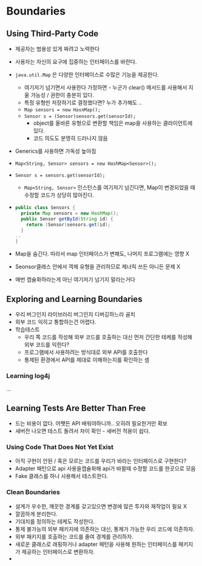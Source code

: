 # Boundaries

## Using Third-Party Code

* 제공자는 범용성 있게 짜려고 노력한다

* 사용자는 자신의 요구에 집중하는 인터페이스를 바란다.

* `java.util.Map` 은 다양한 인터페이스로 수많은 기능을 제공한다.

  * 여기저기 넘기면서 사용한다 가정하면 - 누군가 clear() 메서드를 사용해서 지울 가능성  / 권한이 충분히 있다.
  * 특정 유형만 저장하기로 결정했다면? 누가 추가해도 ..
  * `Map sensors = new HasnMap();`
  * `Sensor s = (Sensor)sensors.get(sensorId);`
    * object를 올바른 유형으로 변환할 책임은 map을 사용하는 클라이언트에 있다.
    * 코드 의도도 분명히 드러나지 않음

* Generics를 사용하면 가독성 높아짐

* `Map<String, Sensor> sensors = new HashMap<Sensor>();`

* `Sensor s = sensors.get(sensorId);`

  * `Map<String, Sensor>` 인스턴스를 여기저기 넘긴다면, Map이 변경되었을 때 수정할 코드가 상당히 많아진다.

* ```java
  public class Sensors {
    private Map sensors = new HashMap();
    public Sensor getById(String id) { 
      return (Sensor)sensors.get(id);
  	}
  ..
  }
  ```

* Map을 숨긴다. 따라서 map 인터페이스가 변해도, 나머지 프로그램에는 영향 X

* Seonsor클래스 안에서 객체 유형을 관리하므로 제너릭 쓰든 아니든 문제 X

* 매번 캡슐화하라는게 아닌 여기저기 넘기지 말라는거다



## Exploring and Learning Boundaries

* 우리 버그인지 라이브러리 버그인지 디버깅하느라 골치
* 외부 코드 익히고 통합하는건 어렵다.
* 학습테스트
  * 우리 쪽 코드를 작성해 외부 코드를 호출하는 대신 먼저 간단한 테케를 작성해 외부 코드를 익힌다?
  * 프로그램에서 사용하려는 방식대로 외부 API를 호출한다
  * 통제된 환경에서 API를 제대로 이해하는지를 확인하는 셈



### Learning log4j

...

## Learning Tests Are Better Than Free

* 드는 비용이 없다. 어쨋든 API 배워야하니까.. 오히려 필요한거만 확보
* 새버전 나오면 테스트 돌려서 차이 확인 - 새버전 적용이 쉽다.

### Using Code That Does Not Yet Exist

* 아직 구현이 안된 / 혹은 모르는 코드를 우리가 바라는 인터페이스로 구현한다?
* Adapter 패턴으로 api 사용을캡슐화해 api가 바뀔때 수정할 코드를 한곳으로 모음
* Fake 클래스를 하나 사용해서 테스트한다.

### Clean Boundaries

* 설계가 우수한, 깨끗한 경계를 갖고있으면 변경에 많은 투자와 재작업이 필요 X
* 깔끔하게 분리한다. 
* 기대치를 정의하는 테케도 작성한다.
* 통제 불가능의 외부 패키지에 의존하는 대신, 통제가 가능한 우리 코드에 의존하자.
* 외부 패키지를 호출하는 코드를 줄여 경계를 관리하자.
* 새로운 클래스로 래핑하거나 adapter 패턴을 사용해 원하는 인터페이스를 패키지가 제공하는 인터페이스로 변환하자.
* 



